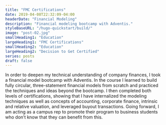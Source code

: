 ```yaml
---
title: "FMC Certifications"
date: 2019-04-08T22:32:09-04:00
headerDate: "Financial Modeling"
description: "Financial modeling bootcamp with Adventis."
styleBaseURL: "/hugo-quickstart/build/"
image: "post-02.jpg"
smallHeading1: "Education"
largeHeading1: "FMC Certifications"
smallHeading2: "Education"
largeHeading2: "Decision to Get Certified"
series: posts
draft: false
---
```

In order to deepen my technical understanding of company finances, I took a financial model bootcamp with Adventis. In the course I learned to build fully circular, three-statement financial models from scratch and practiced the techniques and ideas beyond the bootcamp. I then completed both levels of certifications, showing that I have internalized the modeling techniques as well as concepts of accounting, corporate finance, intrinsic and relative valuation, and leveraged buyout transactions.
Going forward, I am acting as a campus rep to promote their program to business students who don’t know that they can benefit from this.
